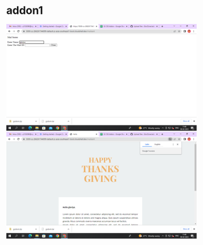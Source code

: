 # addon1
![](https://github.com/GloriZone/addon1/blob/main/Screenshot%20(1).png)
![](https://github.com/GloriZone/addon1/blob/main/Screenshot%20(2).png)
